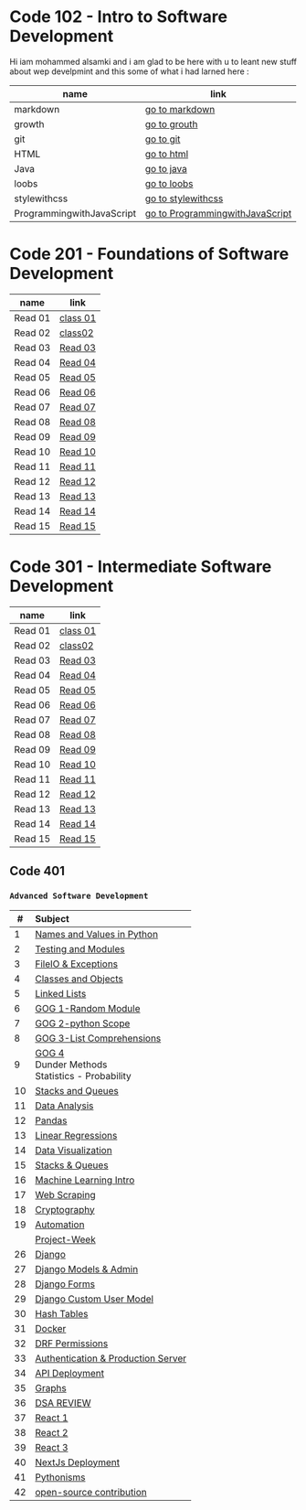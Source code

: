 # Code 102 - Intro to Software Development

Hi iam mohammed alsamki and i am glad to be here with u to leant new stuff about wep develpmint and this some of what i had larned here :

name  | link | 
------------ | ------------- 
markdown | [go to markdown](https://mohammedalsamki.github.io/reading-notes/markdown)
growth | [go to grouth](https://mohammedalsamki.github.io/reading-notes/growth)
git | [go to git](https://mohammedalsamki.github.io/reading-notes/git)
HTML | [go to html](https://mohammedalsamki.github.io/reading-notes/html)
Java | [go to java](https://mohammedalsamki.github.io/reading-notes/java)
loobs | [go to loobs](https://mohammedalsamki.github.io/reading-notes/loobs)
stylewithcss |  [go to stylewithcss](https://mohammedalsamki.github.io/reading-notes/stylewithcss)
ProgrammingwithJavaScript |  [go to ProgrammingwithJavaScript](https://mohammedalsamki.github.io/reading-notes/ProgrammingwithJavaScript)


# Code 201 - Foundations of Software Development

name  | link | 
------------ | ------------- 
Read 01 | [class 01](https://mohammedalsamki.github.io/reading-notes/Read01Htmlbook)
Read 02 | [class02](https://mohammedalsamki.github.io/reading-notes/class02)
Read 03 | [Read 03](https://mohammedalsamki.github.io/reading-notes/class03)
Read 04 | [Read 04](https://mohammedalsamki.github.io/reading-notes/class04)
Read 05 | [Read 05](https://mohammedalsamki.github.io/reading-notes/class05)
Read 06 | [Read 06](https://mohammedalsamki.github.io/reading-notes/class06)
Read 07 | [Read 07](https://mohammedalsamki.github.io/reading-notes/class07)
Read 08 | [Read 08](https://mohammedalsamki.github.io/reading-notes/class08)
Read 09 | [Read 09](https://mohammedalsamki.github.io/reading-notes/class09)
Read 10 | [Read 10](https://mohammedalsamki.github.io/reading-notes/read10)
Read 11 | [Read 11](https://mohammedalsamki.github.io/reading-notes/class11)
Read 12 | [Read 12](https://mohammedalsamki.github.io/reading-notes/class12)
Read 13 | [Read 13](https://mohammedalsamki.github.io/reading-notes/class13)
Read 14 | [Read 14](https://mohammedalsamki.github.io/reading-notes/class14)
Read 15 | [Read 15](https://mohammedalsamki.github.io/reading-notes/class15)



# Code 301 - Intermediate Software Development

name  | link | 
------------ | ------------- 
Read 01 | [class 01](https://mohammedalsamki.github.io/reading-notes/code301/read01)
Read 02 | [class02](https://mohammedalsamki.github.io/reading-notes/code301/read02)
Read 03 | [Read 03](https://mohammedalsamki.github.io/reading-notes/code301/read03)
Read 04 | [Read 04](https://mohammedalsamki.github.io/reading-notes/code301/read04)
Read 05 | [Read 05](https://mohammedalsamki.github.io/reading-notes/code301/read05)
Read 06 | [Read 06](https://mohammedalsamki.github.io/reading-notes/code301/read06)
Read 07 | [Read 07](https://mohammedalsamki.github.io/reading-notes/code301/read07)
Read 08 | [Read 08](https://mohammedalsamki.github.io/reading-notes/code301/read08)
Read 09 | [Read 09](https://mohammedalsamki.github.io/reading-notes/code301/read09)
Read 10 | [Read 10](https://mohammedalsamki.github.io/reading-notes/code301/read10)
Read 11 | [Read 11](https://mohammedalsamki.github.io/reading-notes/code301/read11)
Read 12 | [Read 12](https://mohammedalsamki.github.io/reading-notes/code301/read12)
Read 13 | [Read 13](https://mohammedalsamki.github.io/reading-notes/code301/read13)
Read 14 | [Read 14](https://mohammedalsamki.github.io/reading-notes/code301/read14)
Read 15 | [Read 15](https:)



## Code 401

### **`Advanced Software Development`**

| # | Subject |
| ---            | :--        |
| 1 | [Names and Values in Python](Code401/class-01.md)|  
| 2 | [Testing and Modules](Code401/class-02.md) |  
| 3 | [FileIO & Exceptions](Code401/class-03.md) |  
| 4 | [Classes and Objects](Code401/class-04.md) |  
| 5 | [Linked Lists](Code401/class-05.md) |
| 6 | [GOG 1-Random Module](Code401/class-06.md)  |
| 7 | [GOG 2-python Scope](Code401/class-07.md)  |
| 8 | [GOG 3-List Comprehensions](Code401/class-08.md) |
| 9 | [GOG 4](Code401/class-09.md)<br> Dunder Methods <br>Statistics - Probability
| 10 | [Stacks and Queues](Code401/class-10.md) |
| 11 | [Data Analysis](Code401/class-11.md) |
| 12 | [Pandas](Code401/class-12.md) |
| 13 | [Linear Regressions](Code401/class-13.md) |
| 14 | [Data Visualization](Code401/class-14.md) |
| 15 | [Stacks & Queues](Code401/class-15.md) |
| 16 | [Machine Learning Intro](Code401/class-16.md) |
| 17 | [Web Scraping](Code401/class-17.md) |
| 18 | [Cryptography](Code401/class-18.md) |
| 19 | [Automation](Code401/class-19.md) |
|    | [Project-Week](#) |
| 26 | [Django](Code401/class-26.md) |
| 27 | [Django Models & Admin](Code401/class-27.md) |
| 28 | [Django Forms](Code401/class-28.md) |
| 29 | [Django Custom User Model](Code401/class-29.md) |
| 30 | [Hash Tables](Code401/class-30.md) |
| 31 | [Docker](Code401/class-31.md) |
| 32 | [DRF Permissions](Code401/class-32.md) |
| 33 | [Authentication & Production Server](Code401/class-33.md) |
| 34 | [API Deployment](Code401/class-34.md) |
| 35 | [Graphs](Code401/class-35.md) |
| 36 | [DSA REVIEW](Code401/class-36.md) |
| 37 | [React 1](Code401/class-37.md) |
| 38 | [React 2](Code401/class-38.md) |
| 39 | [React 3](Code401/class-39.md) |
| 40 | [NextJs Deployment](Code401/class-40.md) |
| 41 | [Pythonisms](Code401/class-41.md) |
| 42 | [open-source contribution](Code401/class-42.md) 
